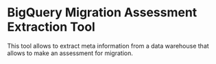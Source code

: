 # BigQuery Migration Assessment Extraction Tool

This tool allows to extract meta information from a data warehouse that allows
to make an assessment for migration.
